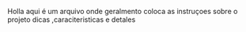 Holla aqui é um arquivo onde geralmento coloca as instruçoes sobre 
o projeto dicas ,caraciteristicas e detales 
